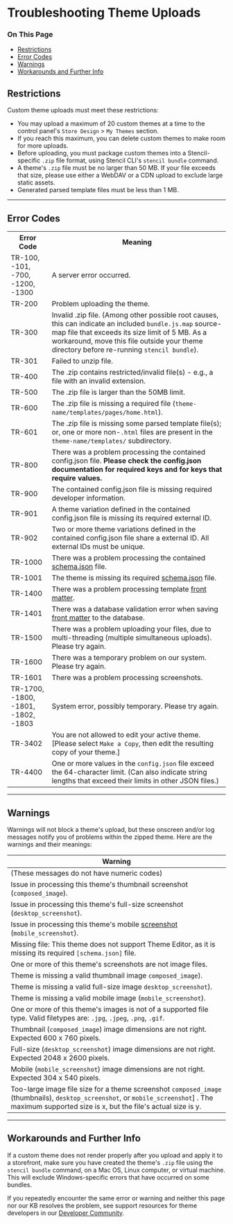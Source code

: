 # Troubleshooting Theme Uploads

<div class="otp" id="no-index">

### On This Page
- [Restrictions](#restrictions)
- [Error Codes](#error-codes)
- [Warnings](#warnings)
- [Workarounds and Further Info](#workarounds-and-further-info)

</div> 

<a href='#troubleshooting-theme-uploads_restrictions' aria-hidden='true' class='block-anchor'  id='troubleshooting-theme-uploads_restrictions'><i aria-hidden='true' class='linkify icon'></i></a>

## Restrictions

Custom theme uploads must meet these restrictions:

* You may upload a maximum of 20 custom themes at a time to the control panel's `Store Design` > `My Themes` section.
* If you reach this maximum, you can delete custom themes to make room for more uploads.
* Before uploading, you must package custom themes into a Stencil-specific `.zip` file format, using Stencil CLI's `stencil bundle` command.
* A theme's `.zip` file must be no larger than 50 MB. If your file exceeds that size, please use either a WebDAV or a CDN upload to exclude large static assets.
* Generated parsed template files must be less than 1 MB.


---

<a href='#troubleshooting-theme-uploads_error-codes' aria-hidden='true' class='block-anchor'  id='troubleshooting-theme-uploads_error-codes'><i aria-hidden='true' class='linkify icon'></i></a>

## Error Codes

<table>
  <tr>
    <th>Error Code</th>
    <th>Meaning</th>
  </tr>
  <tr>
    <td>TR-100, -101, -700, -1200, -1300</td>
    <td>A server error occurred.</td>
  </tr>
  <tr>
    <td>TR-200</td>
    <td>Problem uploading the theme.</td>
  </tr>
  <tr>
    <td>TR-300</td>
    <td>Invalid .zip file. (Among other possible root causes, this can indicate an included <code>bundle.js.map</code> source-map file that exceeds its size limit of 5 MB. As a workaround, move this file outside your theme directory before re-running <code>stencil bundle</code>).</td>
  </tr>
  <tr>
    <td>TR-301</td>
    <td>Failed to unzip file.</td>
  </tr>
  <tr>
    <td>TR-400</td>
    <td>The .zip contains restricted/invalid file(s) - e.g., a file with an invalid extension.</td>
  </tr>
  <tr>
    <td>TR-500</td>
    <td>The .zip file is larger than the 50MB limit.</td>
  </tr>
  <tr>
    <td>TR-600</td>
    <td>The .zip file is missing a required file (<code>theme-name/templates/pages/home.html</code>).</td>
  </tr>
  <tr>
    <td>TR-601</td>
    <td>The .zip file is missing some parsed template file(s); or, one or more non-<code>.html</code> files are present in the <code>theme-name/templates/</code></nobr> subdirectory.</td>
  </tr>
  <tr>
    <td>TR-800</td>
    <td>There was a problem processing the contained config.json file. <b>Please check the config.json documentation for required keys and for keys that require values.</b></td>
  </tr>
  <tr>
    <td>TR-900</td>
    <td>The contained config.json file is missing required developer information.</td>
  </tr>
  <tr>
    <td>TR-901</td>
    <td>A theme variation defined in the contained config.json file is missing its required external ID.</td>
  </tr>
  <tr>
    <td>TR-902</td>
    <td>Two or more theme variations defined in the contained config.json file share a external ID. All external IDs must be unique.</td>
  </tr>
  <tr>
    <td>TR-1000</td>
    <td>There was a problem processing the contained <a href="/stencil-docs/stencil-theme-editor/schema-json-metadata">schema.json</a> file.</td>
  </tr>
  <tr>
    <td>TR-1001</td>
    <td>The theme is missing its required <a href="/stencil-docs/stencil-theme-editor/schema-json-metadata">schema.json</a> file.</td>
  </tr>
  <tr>
    <td class="">TR-1400</td>
    <td class="">There was a problem processing template <a href="/stencil-docs/front-matter/front-matter-overview">front matter</a>.</td>
  </tr>
  <tr>
    <td>TR-1401</td>
    <td>There was a database validation error when saving <a href="/stencil-docs/front-matter/front-matter-overview">front matter</a> to the database.</td>
  </tr>
  <tr>
    <td>TR-1500</td>
    <td>There was a problem uploading your files, due to multi-threading (multiple simultaneous uploads). Please try again.</td>
  </tr>
  <tr>
    <td>TR-1600</td>
    <td>There was a temporary problem on our system. Please try again.</td>
  </tr>
  <tr>
    <td>TR-1601</td>
    <td>There was a problem processing screenshots.</td>
  </tr>
  <tr>
    <td>TR-1700, -1800, -1801, -1802, -1803</td>
    <td>System error, possibly temporary. Please try again.</td>
  </tr>
  <tr>
    <td>TR-3402</td>
    <td>You are not allowed to edit your active theme. [Please select <code>Make a Copy</code>, then edit the resulting copy of your theme.]</td>
  </tr>
  <tr>
    <td>TR-4400</td>
    <td>One or more values in the <code>config.json</code> file exceed the 64-character limit. (Can also indicate string lengths that exceed their limits in other JSON files.)</td>
  </tr>
 </table>

---

<a href='#troubleshooting-theme-uploads_warnings' aria-hidden='true' class='block-anchor'  id='troubleshooting-theme-uploads_warnings'><i aria-hidden='true' class='linkify icon'></i></a>

## Warnings

Warnings will not block a theme's upload, but these onscreen and/or log messages notify you of problems within the zipped theme. Here are the warnings and their meanings:

| Warning |
|---|
| (These messages do not have numeric codes) |
| Issue in processing this theme's thumbnail screenshot (`composed_image`). |
| Issue in processing this theme's full-size screenshot (`desktop_screenshot`). |
| Issue in processing this theme's mobile [screenshot](/stencil-docs/stencil-theme-editor/config-json-metadata) (`mobile_screenshot`). |
| Missing file: This theme does not support Theme Editor, as it is missing its required `[schema.json]` file. |
| One or more of this theme's screenshots are not image files. |
| Theme is missing a valid thumbnail image `composed_image`). |
| Theme is missing a valid full-size image `desktop_screenshot`). |
| Theme is missing a valid mobile image (`mobile_screenshot`). |
| One or more of this theme's images is not of a supported file type. Valid filetypes are: `.jpg`, `.jpeg`, `.png`, `.gif`. |
| Thumbnail (`composed_image`) image dimensions are not right. Expected 600 x 760 pixels. |
| Full-size (`desktop_screenshot`) image dimensions are not right. Expected 2048 x 2600 pixels. |
| Mobile (`mobile_screenshot`) image dimensions are not right. Expected 304 x 540 pixels. |
| Too-large image file size for a theme screenshot `composed_image` (thumbnails), `desktop_screenshot`, or `mobile_screenshot`] . The maximum supported size is x, but the file's actual size is y. |


---

<a href='#troubleshooting-theme-uploads_workarounds' aria-hidden='true' class='block-anchor'  id='troubleshooting-theme-uploads_workarounds'><i aria-hidden='true' class='linkify icon'></i></a>

## Workarounds and Further Info

If a custom theme does not render properly after you upload and apply it to a storefront, make sure you have created the theme's `.zip` file using the `stencil bundle` command, on a Mac OS, Linux computer, or virtual machine. This will exclude Windows-specific errors that have occurred on some bundles.

If you repeatedly encounter the same error or warning and neither this page nor our KB resolves the problem, see support resources for theme developers in our [Developer Community](https://forum.bigcommerce.com/s/group/0F913000000HLjECAW/bigcommerce-developers).
